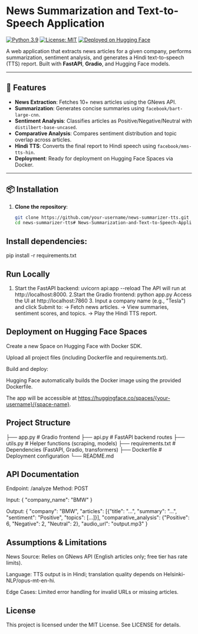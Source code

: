 # News Summarization and Text-to-Speech Application

[![Python 3.9](https://img.shields.io/badge/Python-3.9-blue.svg)](https://www.python.org/)
[![License: MIT](https://img.shields.io/badge/License-MIT-yellow.svg)](https://opensource.org/licenses/MIT)
[![Deployed on Hugging Face](https://img.shields.io/badge/Deployed%20on-Hugging%20Face%20Spaces-blue)](https://huggingface.co/spaces)

A web application that extracts news articles for a given company, performs summarization, sentiment analysis, and generates a Hindi text-to-speech (TTS) report. Built with **FastAPI**, **Gradio**, and Hugging Face models.

---

## 🚀 Features
- **News Extraction**: Fetches 10+ news articles using the GNews API.
- **Summarization**: Generates concise summaries using `facebook/bart-large-cnn`.
- **Sentiment Analysis**: Classifies articles as Positive/Negative/Neutral with `distilbert-base-uncased`.
- **Comparative Analysis**: Compares sentiment distribution and topic overlap across articles.
- **Hindi TTS**: Converts the final report to Hindi speech using `facebook/mms-tts-hin`.
- **Deployment**: Ready for deployment on Hugging Face Spaces via Docker.

---

## 📦 Installation

1. **Clone the repository**:
   ```bash
   git clone https://github.com/your-username/news-summarizer-tts.git
   cd news-summarizer-tts# News-Summarization-and-Text-to-Speech-Application

## Install dependencies:
   pip install -r requirements.txt
   
   ## Run Locally
   1. Start the FastAPI backend:
      uvicorn api:app --reload
      The API will run at http://localhost:8000.
    2.Start the Gradio frontend:
      python app.py
      Access the UI at http://localhost:7860
    3. Input a company name (e.g., "Tesla") and click Submit to:
       -> Fetch news articles.
       -> View summaries, sentiment scores, and topics.
       -> Play the Hindi TTS report.

## Deployment on Hugging Face Spaces
   Create a new Space on Hugging Face with Docker SDK.

   Upload all project files (including Dockerfile and requirements.txt).

   Build and deploy:

   Hugging Face automatically builds the Docker image using the provided Dockerfile.

   The app will be accessible at https://huggingface.co/spaces/{your-username}/{space-name}.

## Project Structure
   ├── app.py               # Gradio frontend
   ├── api.py               # FastAPI backend routes
   ├── utils.py             # Helper functions (scraping, models)
   ├── requirements.txt     # Dependencies (FastAPI, Gradio, transformers)
   ├── Dockerfile           # Deployment configuration
   └── README.md

## API Documentation
   Endpoint: /analyze
   Method: POST

  Input:
  { "company_name": "BMW" }

  Output:
  {
    "company": "BMW",
    "articles": [{"title": "...", "summary": "...", "sentiment": "Positive", "topics": [...]}],
    "comparative_analysis": {"Positive": 6, "Negative": 2, "Neutral": 2},
    "audio_url": "output.mp3"
  }

## Assumptions & Limitations

   News Source: Relies on GNews API (English articles only; free tier has rate limits).

   Language: TTS output is in Hindi; translation quality depends on Helsinki-NLP/opus-mt-en-hi.

   Edge Cases: Limited error handling for invalid URLs or missing articles.

## License
   This project is licensed under the MIT License. See LICENSE for details.
